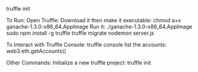 truffle init


To Run:
Open Truffle:
    Download it then make it executable: chmod a+x ganache-1.3.0-x86_64.AppImage
    Run it: ./ganache-1.3.0-x86_64.AppImage
sudo npm install -g truffle
truffle migrate
nodemon server.js



To Interact with Truffle Console:
truffle console
list the accounts:
web3.eth.getAccounts()


Other Commands:
Initialize a new truffle project:
truffle init